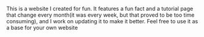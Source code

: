 This is a website I created for fun. It features a fun fact and a tutorial page that change every month(it was every week, but that proved to be too time consuming), and I work on updating it to make it better. Feel free to use it as a base for your own website
